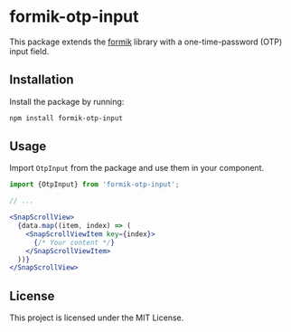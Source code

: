 # formik-otp-input

This package extends the [formik]() library with a one-time-password (OTP) input field.

## Installation

Install the package by running:

```sh
npm install formik-otp-input
```

## Usage

Import `OtpInput`  from the package and use them in your component.

```jsx
import {OtpInput} from 'formik-otp-input';

// ...

<SnapScrollView>
  {data.map((item, index) => (
    <SnapScrollViewItem key={index}>
      {/* Your content */}
    </SnapScrollViewItem>
  ))}
</SnapScrollView>
```

## License

This project is licensed under the MIT License.
